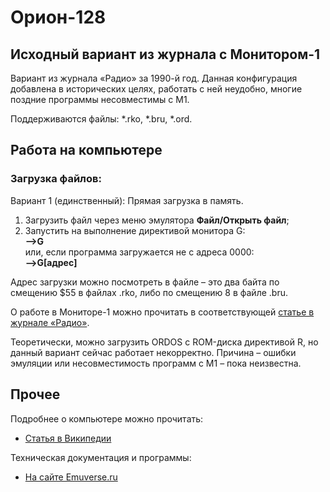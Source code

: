 # Орион-128
## Исходный вариант из журнала c Монитором-1

Вариант из журнала &laquo;Радио&raquo; за 1990-й год. Данная конфигурация добавлена в исторических целях, работать с ней неудобно, многие поздние программы несовместимы с М1.

Поддерживаются файлы: *.rko, *.bru, *.ord.

## Работа на компьютере

### Загрузка файлов:

Вариант 1 (единственный): Прямая загрузка в память.

1. Загрузить файл через меню эмулятора __Файл/Открыть файл__;
2. Запустить на выполнение директивой монитора G:<br/>
<b>--&gt;G</b><br/>
или, если программа загружается не с адреса 0000:<br/>
<b>--&gt;G[адрес]</b>

Адрес загрузки можно посмотреть в файле &ndash; это два байта по смещению $55 в файлах .rko, либо по смещению 8 в файле .bru.

О работе в Мониторе-1 можно прочитать в соответствующей [статье в журнале &laquo;Радио&raquo;](https://emuverse.ru/wiki/Орион-128/Радио_02-90/Программное_обеспечение).

Теоретически, можно загрузить ORDOS с ROM-диска директивой R, но данный вариант сейчас работает некорректно. Причина &ndash; ошибки эмуляции или несовместимость программ с М1 &ndash; пока неизвестна.

## Прочее

Подробнее о компьютере можно прочитать:

* [Статья в Википедии](https://ru.wikipedia.org/wiki/Орион-128)

Техническая документация и программы:

* [На сайте Emuverse.ru](https://emuverse.ru/wiki/Орион-128)
